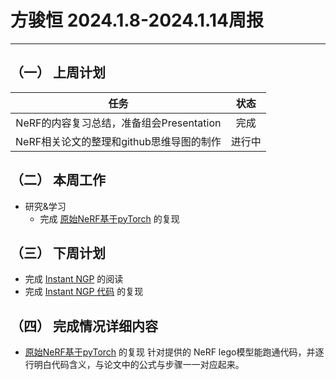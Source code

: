# 方骏恒 2024.1.8-2024.1.14周报
--- 

## （一） 上周计划

| 任务 | 状态 |
| :----: | :----: |
| NeRF的内容复习总结，准备组会Presentation | 完成 |
| NeRF相关论文的整理和github思维导图的制作 | 进行中 |

## （二） 本周工作
* 研究&学习
  - 完成 [原始NeRF基于pyTorch](<https://github.com/yenchenlin/nerf-pytorch>) 的复现


## （三） 下周计划
* 完成 [Instant NGP](<https://arxiv.org/abs/2201.05989>) 的阅读
* 完成 [Instant NGP 代码](<https://github.com/NVlabs/instant-ngp>) 的复现

## （四） 完成情况详细内容
* [原始NeRF基于pyTorch](<https://github.com/yenchenlin/nerf-pytorch>) 的复现
  针对提供的 NeRF lego模型能跑通代码，并逐行明白代码含义，与论文中的公式与步骤一一对应起来。


